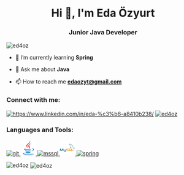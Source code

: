 <h1 align="center">Hi 👋, I'm Eda Özyurt</h1>
<h3 align="center">Junior Java Developer</h3>

<p align="left"> <img src="https://komarev.com/ghpvc/?username=ed4oz&label=Profile%20views&color=0e75b6&style=flat" alt="ed4oz" /> </p>

- 🌱 I’m currently learning **Spring**

- 💬 Ask me about **Java**

- 📫 How to reach me **edaozyt@gmail.com**

<h3 align="left">Connect with me:</h3>
<p align="left">
<a href="https://linkedin.com/in/https://www.linkedin.com/in/eda-%c3%b6-a8410b238/" target="blank"><img align="center" src="https://raw.githubusercontent.com/rahuldkjain/github-profile-readme-generator/master/src/images/icons/Social/linked-in-alt.svg" alt="https://www.linkedin.com/in/eda-%c3%b6-a8410b238/" height="30" width="40" /></a>
<a href="https://www.hackerrank.com/ed4oz" target="blank"><img align="center" src="https://raw.githubusercontent.com/rahuldkjain/github-profile-readme-generator/master/src/images/icons/Social/hackerrank.svg" alt="ed4oz" height="30" width="40" /></a>
</p>

<h3 align="left">Languages and Tools:</h3>
<p align="left"> <a href="https://git-scm.com/" target="_blank" rel="noreferrer"> <img src="https://www.vectorlogo.zone/logos/git-scm/git-scm-icon.svg" alt="git" width="40" height="40"/> </a> <a href="https://www.java.com" target="_blank" rel="noreferrer"> <img src="https://raw.githubusercontent.com/devicons/devicon/master/icons/java/java-original.svg" alt="java" width="40" height="40"/> </a> <a href="https://www.microsoft.com/en-us/sql-server" target="_blank" rel="noreferrer"> <img src="https://www.svgrepo.com/show/303229/microsoft-sql-server-logo.svg" alt="mssql" width="40" height="40"/> </a> <a href="https://www.mysql.com/" target="_blank" rel="noreferrer"> <img src="https://raw.githubusercontent.com/devicons/devicon/master/icons/mysql/mysql-original-wordmark.svg" alt="mysql" width="40" height="40"/> </a> <a href="https://spring.io/" target="_blank" rel="noreferrer"> <img src="https://www.vectorlogo.zone/logos/springio/springio-icon.svg" alt="spring" width="40" height="40"/> </a> </p>

<p><img align="left" src="https://github-readme-stats.vercel.app/api/top-langs?username=ed4oz&show_icons=true&locale=en&layout=compact" alt="ed4oz" /></p>

<p>&nbsp;<img align="center" src="https://github-readme-stats.vercel.app/api?username=ed4oz&show_icons=true&locale=en" alt="ed4oz" /></p>
